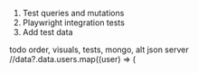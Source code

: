 1. Test queries and mutations
2. Playwright integration tests
3. Add test data

todo order, visuals, tests, mongo, alt json server
//data?.data.users.map((user) => (
